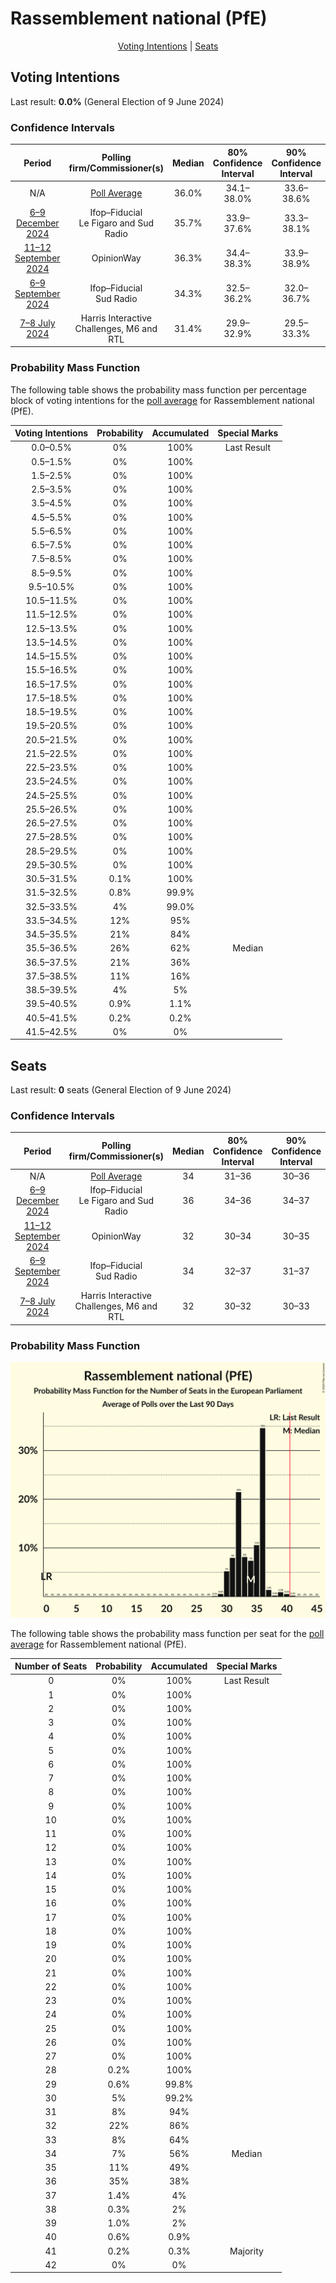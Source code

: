 # Rassemblement national (PfE)

<p align="center"><a href="#voting-intentions">Voting Intentions</a> | <a href="#seats">Seats</a></p>

## Voting Intentions

Last result: **0.0%** (General Election of 9 June 2024)

### Confidence Intervals

| Period     | Polling firm/Commissioner(s) | Median | 80% Confidence Interval | 90% Confidence Interval | 95% Confidence Interval | 99% Confidence Interval |
|:----------:|:----------------:|:-----------:|:-----------------------:|:-----------------------:|:-----------------------:|:-----------------------:|
| N/A | [Poll Average](average.html) | 36.0% | 34.1–38.0% | 33.6–38.6% | 33.1–39.0% | 32.2–40.0% |
| [6–9 December 2024](2024-12-09-Ifop–Fiducial.html) | Ifop–Fiducial <br> Le Figaro and Sud Radio | 35.7% | 33.9–37.6% | 33.3–38.1% | 32.9–38.6% | 32.0–39.5% |
| [11–12 September 2024](2024-09-12-OpinionWay.html) | OpinionWay | 36.3% | 34.4–38.3% | 33.9–38.9% | 33.4–39.4% | 32.5–40.3% |
| [6–9 September 2024](2024-09-09-Ifop–Fiducial.html) | Ifop–Fiducial <br> Sud Radio | 34.3% | 32.5–36.2% | 32.0–36.7% | 31.5–37.2% | 30.7–38.1% |
| [7–8 July 2024](2024-07-08-HarrisInteractive.html) | Harris Interactive <br> Challenges, M6 and RTL | 31.4% | 29.9–32.9% | 29.5–33.3% | 29.1–33.7% | 28.4–34.4% |

### Probability Mass Function

The following table shows the probability mass function per percentage block of voting intentions for the [poll average](average.html) for Rassemblement national (PfE).

| Voting Intentions | Probability | Accumulated | Special Marks |
|:-----------------:|:-----------:|:-----------:|:-------------:|
| 0.0–0.5% | 0% | 100% | Last Result |
| 0.5–1.5% | 0% | 100% |  |
| 1.5–2.5% | 0% | 100% |  |
| 2.5–3.5% | 0% | 100% |  |
| 3.5–4.5% | 0% | 100% |  |
| 4.5–5.5% | 0% | 100% |  |
| 5.5–6.5% | 0% | 100% |  |
| 6.5–7.5% | 0% | 100% |  |
| 7.5–8.5% | 0% | 100% |  |
| 8.5–9.5% | 0% | 100% |  |
| 9.5–10.5% | 0% | 100% |  |
| 10.5–11.5% | 0% | 100% |  |
| 11.5–12.5% | 0% | 100% |  |
| 12.5–13.5% | 0% | 100% |  |
| 13.5–14.5% | 0% | 100% |  |
| 14.5–15.5% | 0% | 100% |  |
| 15.5–16.5% | 0% | 100% |  |
| 16.5–17.5% | 0% | 100% |  |
| 17.5–18.5% | 0% | 100% |  |
| 18.5–19.5% | 0% | 100% |  |
| 19.5–20.5% | 0% | 100% |  |
| 20.5–21.5% | 0% | 100% |  |
| 21.5–22.5% | 0% | 100% |  |
| 22.5–23.5% | 0% | 100% |  |
| 23.5–24.5% | 0% | 100% |  |
| 24.5–25.5% | 0% | 100% |  |
| 25.5–26.5% | 0% | 100% |  |
| 26.5–27.5% | 0% | 100% |  |
| 27.5–28.5% | 0% | 100% |  |
| 28.5–29.5% | 0% | 100% |  |
| 29.5–30.5% | 0% | 100% |  |
| 30.5–31.5% | 0.1% | 100% |  |
| 31.5–32.5% | 0.8% | 99.9% |  |
| 32.5–33.5% | 4% | 99.0% |  |
| 33.5–34.5% | 12% | 95% |  |
| 34.5–35.5% | 21% | 84% |  |
| 35.5–36.5% | 26% | 62% | Median |
| 36.5–37.5% | 21% | 36% |  |
| 37.5–38.5% | 11% | 16% |  |
| 38.5–39.5% | 4% | 5% |  |
| 39.5–40.5% | 0.9% | 1.1% |  |
| 40.5–41.5% | 0.2% | 0.2% |  |
| 41.5–42.5% | 0% | 0% |  |


## Seats

Last result: **0** seats (General Election of 9 June 2024)

### Confidence Intervals

| Period     | Polling firm/Commissioner(s) | Median | 80% Confidence Interval | 90% Confidence Interval | 95% Confidence Interval | 99% Confidence Interval |
|:----------:|:----------------:|:------:|:-----------------------:|:-----------------------:|:-----------------------:|:-----------------------:|
| N/A | [Poll Average](average.html) | 34 | 31–36 | 30–36 | 30–37 | 29–40 |
| [6–9 December 2024](2024-12-09-Ifop–Fiducial.html) | Ifop–Fiducial <br> Le Figaro and Sud Radio | 36 | 34–36 | 34–37 | 33–39 | 31–41 |
| [11–12 September 2024](2024-09-12-OpinionWay.html) | OpinionWay | 32 | 30–34 | 30–35 | 30–36 | 29–37 |
| [6–9 September 2024](2024-09-09-Ifop–Fiducial.html) | Ifop–Fiducial <br> Sud Radio | 34 | 32–37 | 31–37 | 30–39 | 29–40 |
| [7–8 July 2024](2024-07-08-HarrisInteractive.html) | Harris Interactive <br> Challenges, M6 and RTL | 32 | 30–32 | 30–33 | 29–33 | 28–35 |

### Probability Mass Function

![Graph with seats probability mass function not yet produced](average-seats-pmf-rassemblementnationalpfe.png "Seats Probability Mass Function")

The following table shows the probability mass function per seat for the [poll average](average.html) for Rassemblement national (PfE).

| Number of Seats | Probability | Accumulated | Special Marks |
|:---------------:|:-----------:|:-----------:|:-------------:|
| 0 | 0% | 100% | Last Result |
| 1 | 0% | 100% |  |
| 2 | 0% | 100% |  |
| 3 | 0% | 100% |  |
| 4 | 0% | 100% |  |
| 5 | 0% | 100% |  |
| 6 | 0% | 100% |  |
| 7 | 0% | 100% |  |
| 8 | 0% | 100% |  |
| 9 | 0% | 100% |  |
| 10 | 0% | 100% |  |
| 11 | 0% | 100% |  |
| 12 | 0% | 100% |  |
| 13 | 0% | 100% |  |
| 14 | 0% | 100% |  |
| 15 | 0% | 100% |  |
| 16 | 0% | 100% |  |
| 17 | 0% | 100% |  |
| 18 | 0% | 100% |  |
| 19 | 0% | 100% |  |
| 20 | 0% | 100% |  |
| 21 | 0% | 100% |  |
| 22 | 0% | 100% |  |
| 23 | 0% | 100% |  |
| 24 | 0% | 100% |  |
| 25 | 0% | 100% |  |
| 26 | 0% | 100% |  |
| 27 | 0% | 100% |  |
| 28 | 0.2% | 100% |  |
| 29 | 0.6% | 99.8% |  |
| 30 | 5% | 99.2% |  |
| 31 | 8% | 94% |  |
| 32 | 22% | 86% |  |
| 33 | 8% | 64% |  |
| 34 | 7% | 56% | Median |
| 35 | 11% | 49% |  |
| 36 | 35% | 38% |  |
| 37 | 1.4% | 4% |  |
| 38 | 0.3% | 2% |  |
| 39 | 1.0% | 2% |  |
| 40 | 0.6% | 0.9% |  |
| 41 | 0.2% | 0.3% | Majority |
| 42 | 0% | 0% |  |


